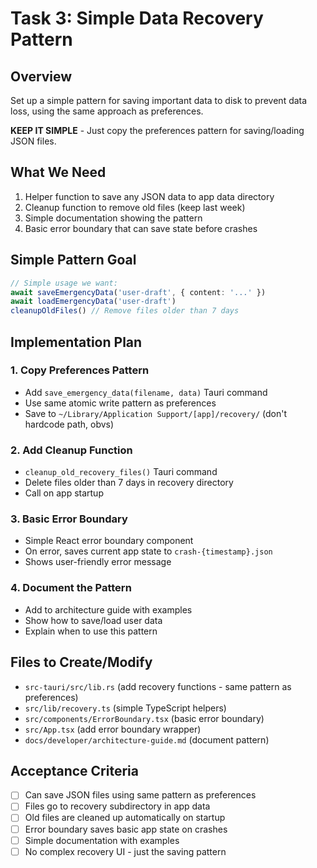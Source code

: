 # Task 3: Simple Data Recovery Pattern

## Overview

Set up a simple pattern for saving important data to disk to prevent data loss, using the same approach as preferences.

**KEEP IT SIMPLE** - Just copy the preferences pattern for saving/loading JSON files.

## What We Need

1. Helper function to save any JSON data to app data directory
2. Cleanup function to remove old files (keep last week)
3. Simple documentation showing the pattern
4. Basic error boundary that can save state before crashes

## Simple Pattern Goal

```typescript
// Simple usage we want:
await saveEmergencyData('user-draft', { content: '...' })
await loadEmergencyData('user-draft')
cleanupOldFiles() // Remove files older than 7 days
```

## Implementation Plan

### 1. Copy Preferences Pattern

- Add `save_emergency_data(filename, data)` Tauri command
- Use same atomic write pattern as preferences
- Save to `~/Library/Application Support/[app]/recovery/` (don't hardcode path, obvs)

### 2. Add Cleanup Function

- `cleanup_old_recovery_files()` Tauri command
- Delete files older than 7 days in recovery directory
- Call on app startup

### 3. Basic Error Boundary

- Simple React error boundary component
- On error, saves current app state to `crash-{timestamp}.json`
- Shows user-friendly error message

### 4. Document the Pattern

- Add to architecture guide with examples
- Show how to save/load user data
- Explain when to use this pattern

## Files to Create/Modify

- `src-tauri/src/lib.rs` (add recovery functions - same pattern as preferences)
- `src/lib/recovery.ts` (simple TypeScript helpers)
- `src/components/ErrorBoundary.tsx` (basic error boundary)
- `src/App.tsx` (add error boundary wrapper)
- `docs/developer/architecture-guide.md` (document pattern)

## Acceptance Criteria

- [ ] Can save JSON files using same pattern as preferences
- [ ] Files go to recovery subdirectory in app data
- [ ] Old files are cleaned up automatically on startup
- [ ] Error boundary saves basic app state on crashes
- [ ] Simple documentation with examples
- [ ] No complex recovery UI - just the saving pattern
